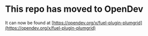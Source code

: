 # This repo has moved to OpenDev

It can now be found at [https://opendev.org/x/fuel-plugin-plumgrid](https://opendev.org/x/fuel-plugin-plumgrid)
